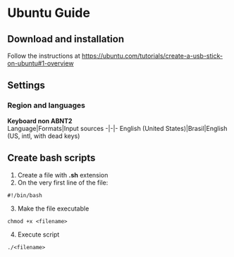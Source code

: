 # Ubuntu Guide

## Download and installation

Follow the instructions at https://ubuntu.com/tutorials/create-a-usb-stick-on-ubuntu#1-overview

## Settings

### Region and languages

**Keyboard non ABNT2**  
Language|Formats|Input sources
-|-|-
English (United States)|Brasil|English (US, intl, with dead keys)

## Create bash scripts
1. Create a file with **.sh** extension  
2. On the very first line of the file:
```
#!/bin/bash
```
3. Make the file executable
```
chmod +x <filename>
```
4. Execute script
```
./<filename>
```
